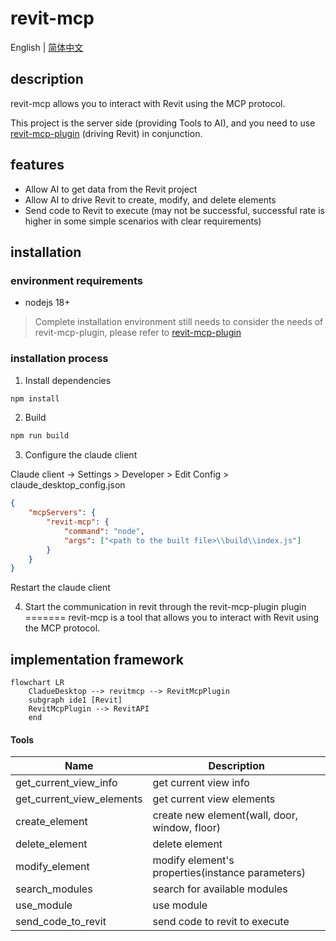 # revit-mcp

English | [简体中文](README_zh.md)

## description

revit-mcp allows you to interact with Revit using the MCP protocol.

This project is the server side (providing Tools to AI), and you need to use [revit-mcp-plugin](https://github.com/revit-mcp/revit-mcp-plugin) (driving Revit) in conjunction.

## features

- Allow AI to get data from the Revit project
- Allow AI to drive Revit to create, modify, and delete elements
- Send code to Revit to execute (may not be successful, successful rate is higher in some simple scenarios with clear requirements)

## installation

### environment requirements

- nodejs 18+

> Complete installation environment still needs to consider the needs of revit-mcp-plugin, please refer to [revit-mcp-plugin](https://github.com/revit-mcp/revit-mcp-plugin)

### installation process

1. Install dependencies

```bash
npm install
```

2. Build

```bash
npm run build
```

3. Configure the claude client

Claude client -> Settings > Developer > Edit Config > claude_desktop_config.json

```json
{
    "mcpServers": {
        "revit-mcp": {
            "command": "node",
            "args": ["<path to the built file>\\build\\index.js"]
        }
    }
}
```

Restart the claude client

4. Start the communication in revit through the revit-mcp-plugin plugin
=======
revit-mcp is a tool that allows you to interact with Revit using the MCP protocol.

## implementation framework

```mermaid
flowchart LR
	CladueDesktop --> revitmcp --> RevitMcpPlugin
	subgraph ide1 [Revit]
	RevitMcpPlugin --> RevitAPI
	end
```

#### Tools

| Name                      | Description                               |
| ------------------------- | ---------------------------------- |
| get_current_view_info     | get current view info              |
| get_current_view_elements | get current view elements          |
| create_element            | create new element(wall, door, window, floor) |
| delete_element            | delete element                      |
| modify_element            | modify element's properties(instance parameters)         |
| search_modules            | search for available modules          |
| use_module                | use module                           |
| send_code_to_revit        | send code to revit to execute         |
